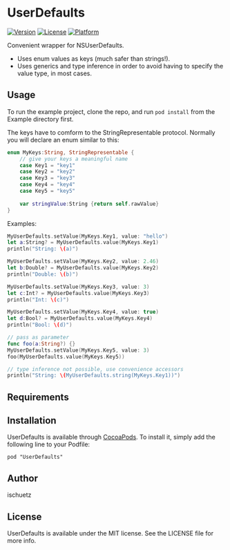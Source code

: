 # UserDefaults


[![Version](https://img.shields.io/cocoapods/v/UserDefaults.svg?style=flat)](http://cocoadocs.org/docsets/UserDefaults)
[![License](https://img.shields.io/cocoapods/l/UserDefaults.svg?style=flat)](http://cocoadocs.org/docsets/UserDefaults)
[![Platform](https://img.shields.io/cocoapods/p/UserDefaults.svg?style=flat)](http://cocoadocs.org/docsets/UserDefaults)

Convenient wrapper for NSUserDefaults. 

- Uses enum values as keys (much safer than strings!).
- Uses generics and type inference in order to avoid having to specify the value type, in most cases.

## Usage

To run the example project, clone the repo, and run `pod install` from the Example directory first.

The keys have to comform to the StringRepresentable protocol. Normally you will declare an enum similar to this:

```swift
enum MyKeys:String, StringRepresentable {
    // give your keys a meaningful name
    case Key1 = "key1"
    case Key2 = "key2"
    case Key3 = "key3"
    case Key4 = "key4"
    case Key5 = "key5"
    
    var stringValue:String {return self.rawValue}
}
```

Examples:


```swift
MyUserDefaults.setValue(MyKeys.Key1, value: "hello")
let a:String? = MyUserDefaults.value(MyKeys.Key1)
println("String: \(a)")

MyUserDefaults.setValue(MyKeys.Key2, value: 2.46)
let b:Double? = MyUserDefaults.value(MyKeys.Key2)
println("Double: \(b)")

MyUserDefaults.setValue(MyKeys.Key3, value: 3)
let c:Int? = MyUserDefaults.value(MyKeys.Key3)
println("Int: \(c)")

MyUserDefaults.setValue(MyKeys.Key4, value: true)
let d:Bool? = MyUserDefaults.value(MyKeys.Key4)
println("Bool: \(d)")

// pass as parameter
func foo(a:String?) {}
MyUserDefaults.setValue(MyKeys.Key5, value: 3)
foo(MyUserDefaults.value(MyKeys.Key5))

// type inference not possible, use convenience accessors
println("String: \(MyUserDefaults.string(MyKeys.Key1))")
```

## Requirements

## Installation

UserDefaults is available through [CocoaPods](http://cocoapods.org). To install
it, simply add the following line to your Podfile:

    pod "UserDefaults"

## Author

ischuetz

## License

UserDefaults is available under the MIT license. See the LICENSE file for more info.

